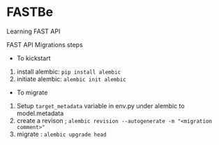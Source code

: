 # FASTBe

Learning FAST API

FAST API Migrations steps

- To kickstart

1.  install alembic: `pip install alembic`
2.  initiate alembic: `alembic init alembic`

- To migrate

1.  Setup `target_metadata` variable in env.py under alembic to model.metadata
2.  create a revison ; `alembic revision --autogenerate -m "<migration comment>"`
3.  migrate : `alembic upgrade head`
